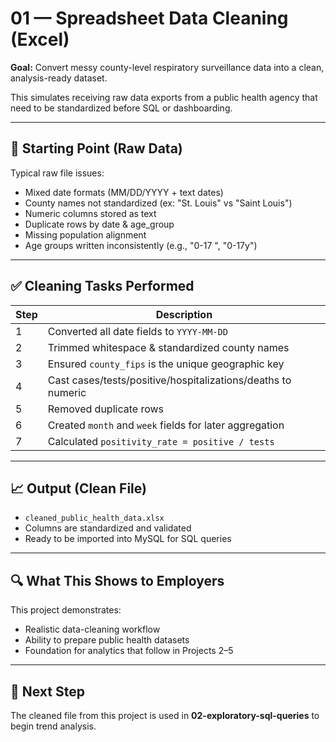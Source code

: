 # 01 — Spreadsheet Data Cleaning (Excel)

**Goal:** Convert messy county-level respiratory surveillance data into a clean, analysis-ready dataset.

This simulates receiving raw data exports from a public health agency that need to be standardized before SQL or dashboarding.

---

## 🏁 Starting Point (Raw Data)
Typical raw file issues:
- Mixed date formats (MM/DD/YYYY + text dates)
- County names not standardized (ex: "St. Louis" vs "Saint Louis")
- Numeric columns stored as text
- Duplicate rows by date & age_group
- Missing population alignment
- Age groups written inconsistently (e.g., "0-17 ", "0-17y")

---

## ✅ Cleaning Tasks Performed

| Step | Description |
|------|-------------|
| 1 | Converted all date fields to `YYYY-MM-DD` |
| 2 | Trimmed whitespace & standardized county names |
| 3 | Ensured `county_fips` is the unique geographic key |
| 4 | Cast cases/tests/positive/hospitalizations/deaths to numeric |
| 5 | Removed duplicate rows |
| 6 | Created `month` and `week` fields for later aggregation |
| 7 | Calculated `positivity_rate = positive / tests` |

---

## 📈 Output (Clean File)
- `cleaned_public_health_data.xlsx`
- Columns are standardized and validated
- Ready to be imported into MySQL for SQL queries

---

## 🔍 What This Shows to Employers
This project demonstrates:
- Realistic data-cleaning workflow
- Ability to prepare public health datasets
- Foundation for analytics that follow in Projects 2–5

---

## 📎 Next Step
The cleaned file from this project is used in **02-exploratory-sql-queries** to begin trend analysis.
